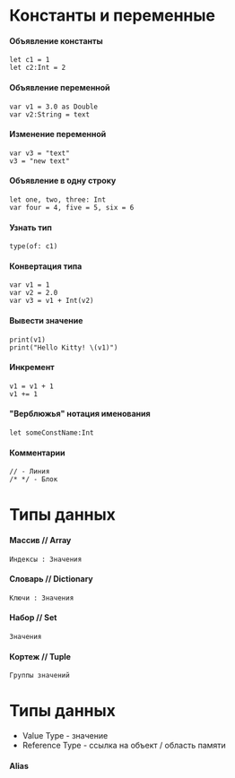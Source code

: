# Константы и переменные
#### Объявление константы
```
let c1 = 1
let c2:Int = 2
```
#### Объявление переменной
```
var v1 = 3.0 as Double
var v2:String = text
```
#### Изменение переменной
```
var v3 = "text"
v3 = "new text"
```
#### Объявление в одну строку
```
let one, two, three: Int
var four = 4, five = 5, six = 6
```
#### Узнать тип
```
type(of: c1)
```
#### Конвертация типа
```
var v1 = 1
var v2 = 2.0
var v3 = v1 + Int(v2)
```
#### Вывести значение
```
print(v1)
print("Hello Kitty! \(v1)")
```
#### Инкремент
```
v1 = v1 + 1
v1 += 1
```
#### "Верблюжья" нотация именования
```
let someConstName:Int
```
#### Комментарии
```
// - Линия
/* */ - Блок
```
# Типы данных
#### Массив // Array
```
Индексы : Значения
```
#### Словарь // Dictionary
```
Ключи : Значения
```
#### Набор // Set
```
Значения
```
#### Кортеж // Tuple
```
Группы значений
```
# Типы данных
* Value Type - значение
* Reference Type - ссылка на объект / область памяти
#### Alias
